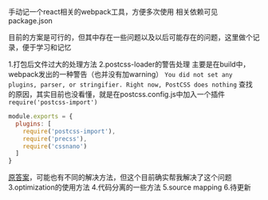 手动记一个react相关的webpack工具，方便多次使用
相关依赖可见package.json

目前的方案是可行的，但其中存在一些问题以及以后可能存在的问题，这里做个记录，便于学习和记忆

1.打包后文件过大的处理方法
2.postcss-loader的警告处理
  主要是在build中，webpack发出的一种警告（也并没有加warning）
  `You did not set any plugins, parser, or stringifier. Right now, PostCSS does nothing`
  查找的原因，其实目前也没看懂，就是在postcss.config.js中加入一个插件`require('postcss-import')`
  
  ```js
  module.exports = {
    plugins: [
      require('postcss-import'),
      require('precss'),
      require('cssnano')
    ]
  }
  ```
  [原答案](https://github.com/postcss/postcss/issues/1247#issuecomment-467965813)，可能也有不同的解决方法，但这个目前确实帮我解决了这个问题
3.optimization的使用方法
4.代码分离的一些方法
5.source mapping
6.待更新






